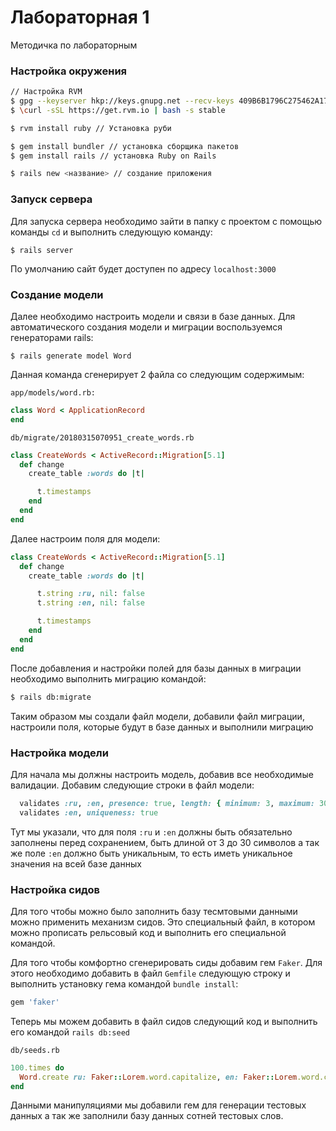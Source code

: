 # Лабораторная 1

Методичка по лабораторным

### Настройка окружения

```bash
// Настройка RVM
$ gpg --keyserver hkp://keys.gnupg.net --recv-keys 409B6B1796C275462A1703113804BB82D39DC0E3 7D2BAF1CF37B13E2069D6956105BD0E739499BDB
$ \curl -sSL https://get.rvm.io | bash -s stable

$ rvm install ruby // Установка руби

$ gem install bundler // установка сборщика пакетов
$ gem install rails // установка Ruby on Rails

$ rails new <название> // создание приложения
```

### Запуск сервера

Для запуска сервера необходимо зайти в папку с проектом с помощью команды `cd` и выполнить следующую команду:

```
$ rails server
```

По умолчанию сайт будет доступен по адресу `localhost:3000`

### Создание модели

Далее необходимо настроить модели и связи в базе данных. Для автоматического создания модели и миграции воспользуемся генераторами rails:

```
$ rails generate model Word
```

Данная команда сгенерирует 2 файла со следующим содержимым:

`app/models/word.rb:`
```ruby
class Word < ApplicationRecord
end
```

`db/migrate/20180315070951_create_words.rb`
```ruby
class CreateWords < ActiveRecord::Migration[5.1]
  def change
    create_table :words do |t|

      t.timestamps
    end
  end
end
```

Далее настроим поля для модели:

```ruby
class CreateWords < ActiveRecord::Migration[5.1]
  def change
    create_table :words do |t|

      t.string :ru, nil: false
      t.string :en, nil: false

      t.timestamps
    end
  end
end

```

После добавления и настройки полей для базы данных в миграции необходимо выполнить миграцию командой:
```bash
$ rails db:migrate
```

Таким образом мы создали файл модели, добавили файл миграции, настроили поля, которые будут в базе данных и выполнили миграцию

### Настройка модели

Для начала мы должны настроить модель, добавив все необходимые валидации. Добавим следующие строки в файл модели:
```ruby
  validates :ru, :en, presence: true, length: { minimum: 3, maximum: 30 }
  validates :en, uniqueness: true
```

Тут мы указали, что для поля `:ru` и `:en` должны быть обязательно заполнены перед сохранением, быть длиной от 3 до 30 символов а так же поле `:en` должно быть уникальным, то есть иметь уникальное значения на всей базе данных

### Настройка сидов

Для того чтобы можно было заполнить базу тесмтовыми данными можно применить механизм сидов. Это специальный файл, в котором можно прописать рельсовый код и выполнить его специальной командой.

Для того чтобы комфортно сгенерировать сиды добавим гем `Faker`. Для этого необходимо добавить в файл `Gemfile` следующую строку и выполнить установку гема командой `bundle install`:
```ruby
gem 'faker'
```

Теперь мы можем добавить в файл сидов следующий код и выполнить его командой `rails db:seed`

`db/seeds.rb`
```ruby
100.times do
  Word.create ru: Faker::Lorem.word.capitalize, en: Faker::Lorem.word.capitalize
end
```

Данными манипуляциями мы добавили гем для генерации тестовых данных а так же заполнили базу данных сотней тестовых слов.
